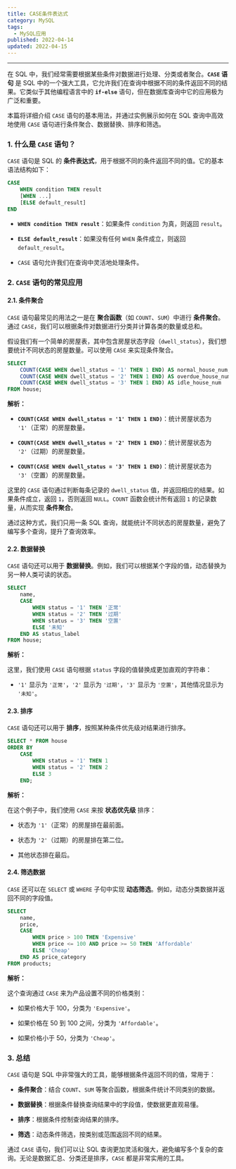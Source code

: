 ```yaml
---
title: CASE条件表达式
category: MySQL
tags:
  - MySQL应用
published: 2022-04-14
updated: 2022-04-15
---
```

---

在 SQL 中，我们经常需要根据某些条件对数据进行处理、分类或者聚合。**`CASE` 语句** 是 SQL 中的一个强大工具，它允许我们在查询中根据不同的条件返回不同的结果。它类似于其他编程语言中的 **`if-else`** 语句，但在数据库查询中它的应用极为广泛和重要。

本篇将详细介绍 `CASE` 语句的基本用法，并通过实例展示如何在 SQL 查询中高效地使用 `CASE` 语句进行条件聚合、数据替换、排序和筛选。

### 1. 什么是 `CASE` 语句？

`CASE` 语句是 SQL 的 **条件表达式**，用于根据不同的条件返回不同的值。它的基本语法结构如下：

```sql
CASE 
    WHEN condition THEN result 
    [WHEN ...] 
    [ELSE default_result] 
END
```

- **`WHEN condition THEN result`**：如果条件 `condition` 为真，则返回 `result`。
    
- **`ELSE default_result`**：如果没有任何 `WHEN` 条件成立，则返回 `default_result`。
    
- `CASE` 语句允许我们在查询中灵活地处理条件。
    

### 2. `CASE` 语句的常见应用

#### 2.1. 条件聚合

`CASE` 语句最常见的用法之一是在 **聚合函数**（如 `COUNT`、`SUM`）中进行 **条件聚合**。通过 `CASE`，我们可以根据条件对数据进行分类并计算各类的数量或总和。

假设我们有一个简单的房屋表，其中包含房屋状态字段（`dwell_status`），我们想要统计不同状态的房屋数量。可以使用 `CASE` 来实现条件聚合。

```sql
SELECT 
    COUNT(CASE WHEN dwell_status = '1' THEN 1 END) AS normal_house_num,
    COUNT(CASE WHEN dwell_status = '2' THEN 1 END) AS overdue_house_num,
    COUNT(CASE WHEN dwell_status = '3' THEN 1 END) AS idle_house_num
FROM house;
```

**解析：**

- **`COUNT(CASE WHEN dwell_status = '1' THEN 1 END)`**：统计房屋状态为 `'1'`（正常）的房屋数量。
    
- **`COUNT(CASE WHEN dwell_status = '2' THEN 1 END)`**：统计房屋状态为 `'2'`（过期）的房屋数量。
    
- **`COUNT(CASE WHEN dwell_status = '3' THEN 1 END)`**：统计房屋状态为 `'3'`（空置）的房屋数量。
    

这里的 `CASE` 语句通过判断每条记录的 `dwell_status` 值，并返回相应的结果。如果条件成立，返回 `1`，否则返回 `NULL`。`COUNT` 函数会统计所有返回 `1` 的记录数量，从而实现 **条件聚合**。

通过这种方式，我们只用一条 SQL 查询，就能统计不同状态的房屋数量，避免了编写多个查询，提升了查询效率。

#### 2.2. 数据替换

`CASE` 语句还可以用于 **数据替换**。例如，我们可以根据某个字段的值，动态替换为另一种人类可读的状态。

```sql
SELECT 
    name,
    CASE 
        WHEN status = '1' THEN '正常'
        WHEN status = '2' THEN '过期'
        WHEN status = '3' THEN '空置'
        ELSE '未知'
    END AS status_label
FROM house;
```

**解析：**

这里，我们使用 `CASE` 语句根据 `status` 字段的值替换成更加直观的字符串：

- `'1'` 显示为 `'正常'`，`'2'` 显示为 `'过期'`，`'3'` 显示为 `'空置'`，其他情况显示为 `'未知'`。
    

#### 2.3. 排序

`CASE` 语句还可以用于 **排序**，按照某种条件优先级对结果进行排序。

```sql
SELECT * FROM house
ORDER BY 
    CASE 
        WHEN status = '1' THEN 1
        WHEN status = '2' THEN 2
        ELSE 3
    END;
```

**解析：**

在这个例子中，我们使用 `CASE` 来按 **状态优先级** 排序：

- 状态为 `'1'`（正常）的房屋排在最前面。
    
- 状态为 `'2'`（过期）的房屋排在第二位。
    
- 其他状态排在最后。
    

#### 2.4. 筛选数据

`CASE` 还可以在 `SELECT` 或 `WHERE` 子句中实现 **动态筛选**。例如，动态分类数据并返回不同的字段值。

```sql
SELECT 
    name,
    price,
    CASE 
        WHEN price > 100 THEN 'Expensive'
        WHEN price <= 100 AND price >= 50 THEN 'Affordable'
        ELSE 'Cheap'
    END AS price_category
FROM products;
```

**解析：**

这个查询通过 `CASE` 来为产品设置不同的价格类别：

- 如果价格大于 100，分类为 `'Expensive'`。
    
- 如果价格在 50 到 100 之间，分类为 `'Affordable'`。
    
- 如果价格小于 50，分类为 `'Cheap'`。
    

### 3. 总结

`CASE` 语句是 SQL 中非常强大的工具，能够根据条件返回不同的值，常用于：

- **条件聚合**：结合 `COUNT`、`SUM` 等聚合函数，根据条件统计不同类别的数据。
    
- **数据替换**：根据条件替换查询结果中的字段值，使数据更直观易懂。
    
- **排序**：根据条件控制查询结果的排序。
    
- **筛选**：动态条件筛选，按类别或范围返回不同的结果。
    

通过 `CASE` 语句，我们可以让 SQL 查询更加灵活和强大，避免编写多个复杂的查询。无论是数据汇总、分类还是排序，`CASE` 都是非常实用的工具。
